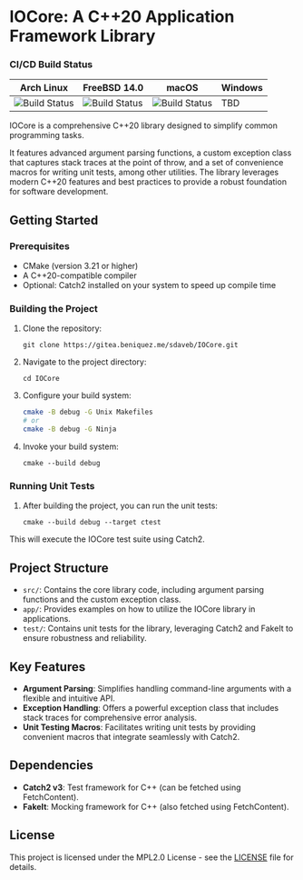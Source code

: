 
# IOCore: A C++20 Application Framework Library 

### CI/CD Build Status
| Arch Linux | FreeBSD 14.0 | macOS | Windows| 
-------------|--------------|-------|--------|
|![Build Status](https://buildbot.beniquez.me/badges/IOCore-linux-builder.svg) |![Build Status](https://buildbot.beniquez.me/badges/IOCore-macos-builder.svg) | ![Build Status](https://buildbot.beniquez.me/badges/IOCore-freebsd-builder.svg) | TBD |


IOCore is a comprehensive C++20 library designed to simplify common programming tasks.

It features advanced argument parsing functions, a custom exception class that captures stack traces at the point of throw, and a set of convenience macros for writing unit tests, among other utilities. 
The library leverages modern C++20 features and best practices to provide a robust foundation for software development.

## Getting Started
### Prerequisites

- CMake (version 3.21 or higher)
- A C++20-compatible compiler
- Optional: Catch2 installed on your system to speed up compile time

### Building the Project
1. Clone the repository:
    ```
    git clone https://gitea.beniquez.me/sdaveb/IOCore.git
    ```

2. Navigate to the project directory:
    ```
    cd IOCore
    ```
3. Configure your build system:
    ```bash
    cmake -B debug -G Unix Makefiles
    # or
    cmake -B debug -G Ninja 
    ```
4. Invoke your build system:
    ```
    cmake --build debug
    ```

### Running Unit Tests

1. After building the project, you can run the unit tests:
    ``` 
    cmake --build debug --target ctest
    ```
This will execute the IOCore test suite using Catch2.

## Project Structure
- `src/`: Contains the core library code, including argument parsing functions and the custom exception class.
- `app/`: Provides examples on how to utilize the IOCore library in applications.
- `test/`: Contains unit tests for the library, leveraging Catch2 and FakeIt to ensure robustness and reliability.

## Key Features
- **Argument Parsing**: Simplifies handling command-line arguments with a flexible and intuitive API.
- **Exception Handling**: Offers a powerful exception class that includes stack traces for comprehensive error analysis.
- **Unit Testing Macros**: Facilitates writing unit tests by providing convenient macros that integrate seamlessly with Catch2.

## Dependencies
- **Catch2 v3**: Test framework for C++ (can be fetched using FetchContent).
- **FakeIt**: Mocking framework for C++ (also fetched using FetchContent).

## License
This project is licensed under the MPL2.0 License - see the [LICENSE](LICENSE) file for details.


